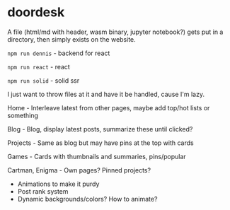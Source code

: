 # doordesk

A file (html/md with header, wasm binary, jupyter notebook?) gets put in a directory, then simply exists on the website.

```npm run dennis``` - backend for react

```npm run react``` - react

```npm run solid``` - solid ssr

I just want to throw files at it and have it be handled, cause I'm lazy.

Home - Interleave latest from other pages, maybe add top/hot lists or something

Blog - Blog, display latest posts, summarize these until clicked? 

Projects - Same as blog but may have pins at the top with cards

Games - Cards with thumbnails and summaries, pins/popular

Cartman, Enigma - Own pages? Pinned projects?

- Animations to make it purdy
- Post rank system
- Dynamic backgrounds/colors? How to animate?

